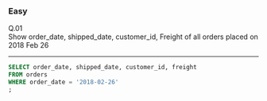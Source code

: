 ### Easy  
Q.01  
Show order_date, shipped_date, customer_id, Freight of all orders placed on 2018 Feb 26

---
```SQL
SELECT order_date, shipped_date, customer_id, freight 
FROM orders
WHERE order_date = '2018-02-26'
;
```
